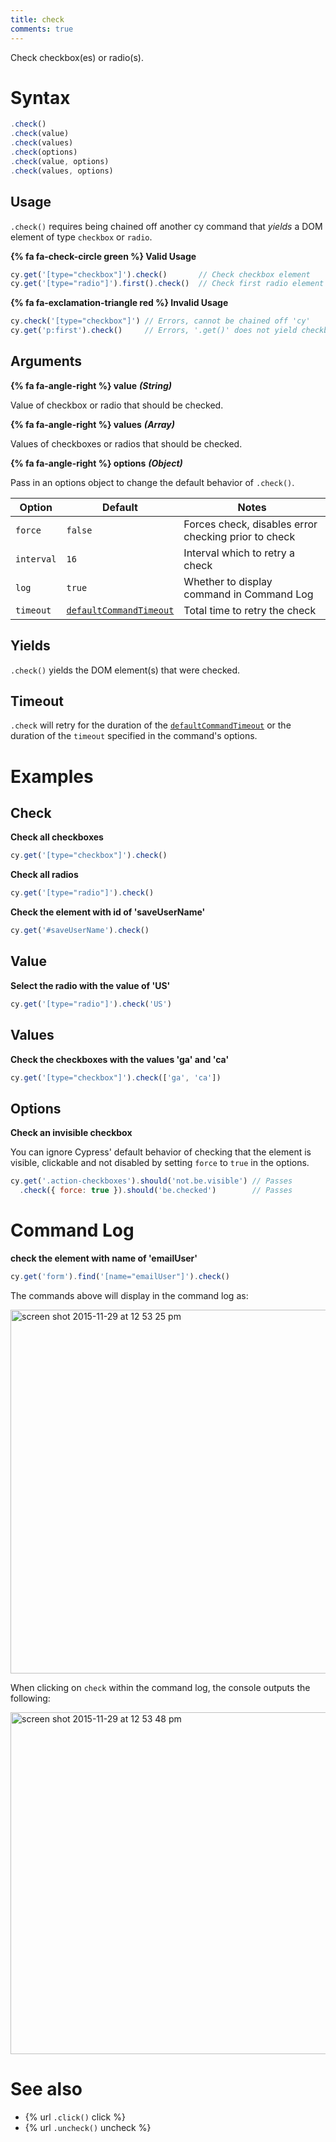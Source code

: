 ```yaml
---
title: check
comments: true
---
```


Check checkbox(es) or radio(s).

# Syntax

```javascript
.check()
.check(value)
.check(values)
.check(options)
.check(value, options)
.check(values, options)
```

## Usage

`.check()` requires being chained off another cy command that *yields* a DOM element of type `checkbox` or `radio`.

**{% fa fa-check-circle green %} Valid Usage**

```javascript
cy.get('[type="checkbox"]').check()       // Check checkbox element
cy.get('[type="radio"]').first().check()  // Check first radio element
```

**{% fa fa-exclamation-triangle red %} Invalid Usage**

```javascript
cy.check('[type="checkbox"]') // Errors, cannot be chained off 'cy'
cy.get('p:first').check()     // Errors, '.get()' does not yield checkbox or radio
```

## Arguments

**{% fa fa-angle-right %} value**  ***(String)***

Value of checkbox or radio that should be checked.

**{% fa fa-angle-right %} values**  ***(Array)***

Values of checkboxes or radios that should be checked.

**{% fa fa-angle-right %} options**  ***(Object)***

Pass in an options object to change the default behavior of `.check()`.

Option | Default | Notes
--- | --- | ---
`force` | `false` | Forces check, disables error checking prior to check
`interval` | `16` | Interval which to retry a check
`log` | `true` | Whether to display command in Command Log
`timeout` | [`defaultCommandTimeout`](https://on.cypress.io/guides/configuration#timeouts) | Total time to retry the check

## Yields

`.check()` yields the DOM element(s) that were checked.

## Timeout

`.check` will retry for the duration of the [`defaultCommandTimeout`](https://on.cypress.io/guides/configuration#timeouts) or the duration of the `timeout` specified in the command's options.

# Examples

## Check

**Check all checkboxes**

```javascript
cy.get('[type="checkbox"]').check()
```

**Check all radios**

```javascript
cy.get('[type="radio"]').check()
```

**Check the element with id of 'saveUserName'**

```javascript
cy.get('#saveUserName').check()
```

## Value

**Select the radio with the value of 'US'**

```javascript
cy.get('[type="radio"]').check('US')
```

## Values

**Check the checkboxes with the values 'ga' and 'ca'**

```javascript
cy.get('[type="checkbox"]').check(['ga', 'ca'])
```

## Options

**Check an invisible checkbox**

You can ignore Cypress' default behavior of checking that the element is visible, clickable and not disabled by setting `force` to `true` in the options.

```javascript
cy.get('.action-checkboxes').should('not.be.visible') // Passes
  .check({ force: true }).should('be.checked')        // Passes
```

# Command Log

**check the element with name of 'emailUser'**

```javascript
cy.get('form').find('[name="emailUser"]').check()
```

The commands above will display in the command log as:

<img width="582" alt="screen shot 2015-11-29 at 12 53 25 pm" src="https://cloud.githubusercontent.com/assets/1271364/11458925/6226b39e-9698-11e5-9a2a-debf91f5989a.png">

When clicking on `check` within the command log, the console outputs the following:

<img width="547" alt="screen shot 2015-11-29 at 12 53 48 pm" src="https://cloud.githubusercontent.com/assets/1271364/11458927/65a2526c-9698-11e5-8b33-f59e666170e2.png">

# See also

- {% url `.click()` click %}
- {% url `.uncheck()` uncheck %}
